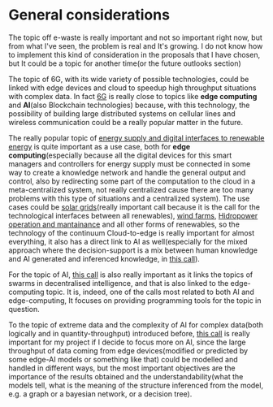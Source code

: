 # General considerations
The topic off e-waste is really important and not so important right now, but from what I've seen, the problem is real and It's growing. I do not know how to implement this kind of consideration in the proposals that I have chosen, but It could be a topic for another time(or the future outlooks section)

The topic of 6G, with its wide variety of possible technologies, could be linked with edge devices and cloud to speedup high throughput situations with complex data. In fact [6G](https://ieeexplore.ieee.org/stamp/stamp.jsp?tp=&arnumber=9349624) is really close to topics like **edge computing** and **AI**(also Blockchain technologies) because, with this technology, the possibility of building large distributed systems on cellular lines and wireless communication could be a really popular matter in the future.

The really popular topic of [energy supply and digital interfaces to renewable energy](https://ec.europa.eu/info/funding-tenders/opportunities/portal/screen/opportunities/topic-details/horizon-cl5-2022-d3-02-01;callCode=null;freeTextSearchKeyword=;matchWholeText=true;typeCodes=1;statusCodes=31094501;programmePeriod=2021%20-%202027;programCcm2Id=43108390;programDivisionCode=43118846,43118971,43120193,43120821;focusAreaCode=null;destination=null;mission=null;geographicalZonesCode=null;programmeDivisionProspect=null;startDateLte=null;startDateGte=null;crossCuttingPriorityCode=null;cpvCode=null;performanceOfDelivery=null;sortQuery=sortStatus;orderBy=asc;onlyTenders=false;topicListKey=topicSearchTablePageState) is quite important as a use case, both for **edge computing**(especially because all the digital devices for this smart managers and controllers for energy supply must be connected in some way to create a knowledge network and handle the general output and control, also by redirecting some part of the computation to the cloud in a meta-centralized system, not really centralized cause there are too many problems with this type of situations and a centralized system). The use cases could be [solar grids](https://ec.europa.eu/info/funding-tenders/opportunities/portal/screen/opportunities/topic-details/horizon-cl5-2022-d3-02-04;callCode=null;freeTextSearchKeyword=;matchWholeText=true;typeCodes=1;statusCodes=31094501;programmePeriod=2021%20-%202027;programCcm2Id=43108390;programDivisionCode=43118846,43118971,43120193,43120821;focusAreaCode=null;destination=null;mission=null;geographicalZonesCode=null;programmeDivisionProspect=null;startDateLte=null;startDateGte=null;crossCuttingPriorityCode=null;cpvCode=null;performanceOfDelivery=null;sortQuery=sortStatus;orderBy=asc;onlyTenders=false;topicListKey=topicSearchTablePageState)(really important call because it is the call for the technological interfaces between all renewables), [wind farms](https://ec.europa.eu/info/funding-tenders/opportunities/portal/screen/opportunities/topic-details/horizon-cl5-2022-d3-03-04;callCode=null;freeTextSearchKeyword=;matchWholeText=true;typeCodes=1;statusCodes=31094501;programmePeriod=2021%20-%202027;programCcm2Id=43108390;programDivisionCode=43118846,43118971,43120193,43120821;focusAreaCode=null;destination=null;mission=null;geographicalZonesCode=null;programmeDivisionProspect=null;startDateLte=null;startDateGte=null;crossCuttingPriorityCode=null;cpvCode=null;performanceOfDelivery=null;sortQuery=sortStatus;orderBy=asc;onlyTenders=false;topicListKey=topicSearchTablePageState), [Hidropower operation and mantainance](https://ec.europa.eu/info/funding-tenders/opportunities/portal/screen/opportunities/topic-details/horizon-cl5-2022-d3-02-04;callCode=null;freeTextSearchKeyword=;matchWholeText=true;typeCodes=1;statusCodes=31094501;programmePeriod=2021%20-%202027;programCcm2Id=43108390;programDivisionCode=43118846,43118971,43120193,43120821;focusAreaCode=null;destination=null;mission=null;geographicalZonesCode=null;programmeDivisionProspect=null;startDateLte=null;startDateGte=null;crossCuttingPriorityCode=null;cpvCode=null;performanceOfDelivery=null;sortQuery=sortStatus;orderBy=asc;onlyTenders=false;topicListKey=topicSearchTablePageState) and all other forms of renewables, so the technology of the continuum Cloud-to-edge is really important for almost everything, it also has a direct link to AI as well(especially for the mixed approach where the decision-support is a mix between human knowledge and AI generated and inferenced knowledge, in [this call](https://ec.europa.eu/info/funding-tenders/opportunities/portal/screen/opportunities/topic-details/horizon-cl4-2022-human-02-01;callCode=null;freeTextSearchKeyword=;matchWholeText=true;typeCodes=1;statusCodes=31094501;programmePeriod=2021%20-%202027;programCcm2Id=43108390;programDivisionCode=43118846,43118971,43120193,43120821;focusAreaCode=null;destination=null;mission=null;geographicalZonesCode=null;programmeDivisionProspect=null;startDateLte=null;startDateGte=null;crossCuttingPriorityCode=null;cpvCode=null;performanceOfDelivery=null;sortQuery=sortStatus;orderBy=asc;onlyTenders=false;topicListKey=topicSearchTablePageState)).

For the topic of AI, [this call](https://ec.europa.eu/info/funding-tenders/opportunities/portal/screen/opportunities/topic-details/horizon-cl4-2022-data-01-03;callCode=null;freeTextSearchKeyword=;matchWholeText=true;typeCodes=0,1,2,8;statusCodes=31094502;programmePeriod=2021%20-%202027;programCcm2Id=43108390;programDivisionCode=null;focusAreaCode=null;destination=null;mission=null;geographicalZonesCode=null;programmeDivisionProspect=null;startDateLte=null;startDateGte=null;crossCuttingPriorityCode=null;cpvCode=null;performanceOfDelivery=null;sortQuery=deadlineDate;orderBy=desc;onlyTenders=false;topicListKey=topicSearchTablePageState) is also really important as it links the topics of swarms in decentralised intelligence, and that is also linked to the edge-computing topic. It is, indeed, one of the calls most related to both AI and edge-computing, It focuses on providing programming tools for the topic in question.

To the topic of extreme data and the complexity of AI for complex data(both logically and in quantity-throughput) introduced before, [this call](https://ec.europa.eu/info/funding-tenders/opportunities/portal/screen/opportunities/topic-details/horizon-cl4-2022-data-01-01;callCode=null;freeTextSearchKeyword=;matchWholeText=true;typeCodes=0,1,2,8;statusCodes=31094502;programmePeriod=2021%20-%202027;programCcm2Id=43108390;programDivisionCode=null;focusAreaCode=null;destination=null;mission=null;geographicalZonesCode=null;programmeDivisionProspect=null;startDateLte=null;startDateGte=null;crossCuttingPriorityCode=null;cpvCode=null;performanceOfDelivery=null;sortQuery=deadlineDate;orderBy=desc;onlyTenders=false;topicListKey=topicSearchTablePageState) is really important for my project if I decide to focus more on AI, since the large throughput of data coming from edge devices(modified or predicted by some edge-AI models or something like that) could be modelled and handled in different ways, but the most important objectives are the importance of the results obtained and the understandability(what the models tell, what is the meaning of the structure inferenced from the model, e.g. a graph or a bayesian network, or a decision tree).
